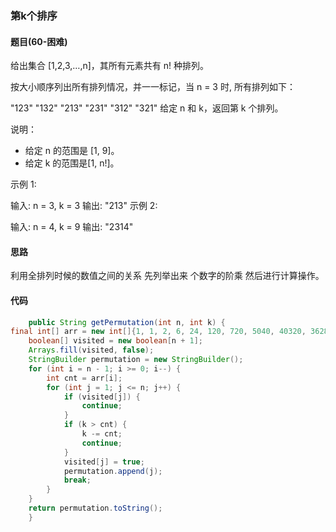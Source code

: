 ###  第k个排序

#### 题目(60-困难)

给出集合 [1,2,3,…,n]，其所有元素共有 n! 种排列。

按大小顺序列出所有排列情况，并一一标记，当 n = 3 时, 所有排列如下：

"123"
"132"
"213"
"231"
"312"
"321"
给定 n 和 k，返回第 k 个排列。

说明：

* 给定 n 的范围是 [1, 9]。
* 给定 k 的范围是[1,  n!]。

示例 1:

输入: n = 3, k = 3
输出: "213"
示例 2:

输入: n = 4, k = 9
输出: "2314"

####  思路

利用全排列时候的数值之间的关系 先列举出来 个数字的阶乘 然后进行计算操作。



####  代码

```java
    public String getPermutation(int n, int k) {
final int[] arr = new int[]{1, 1, 2, 6, 24, 120, 720, 5040, 40320, 362880};
    boolean[] visited = new boolean[n + 1];
    Arrays.fill(visited, false);
    StringBuilder permutation = new StringBuilder();
    for (int i = n - 1; i >= 0; i--) {
        int cnt = arr[i];
        for (int j = 1; j <= n; j++) {
            if (visited[j]) {
                continue;
            }
            if (k > cnt) {
                k -= cnt;
                continue;
            }
            visited[j] = true;
            permutation.append(j);
            break;
        }
    }
    return permutation.toString();
    }
```

